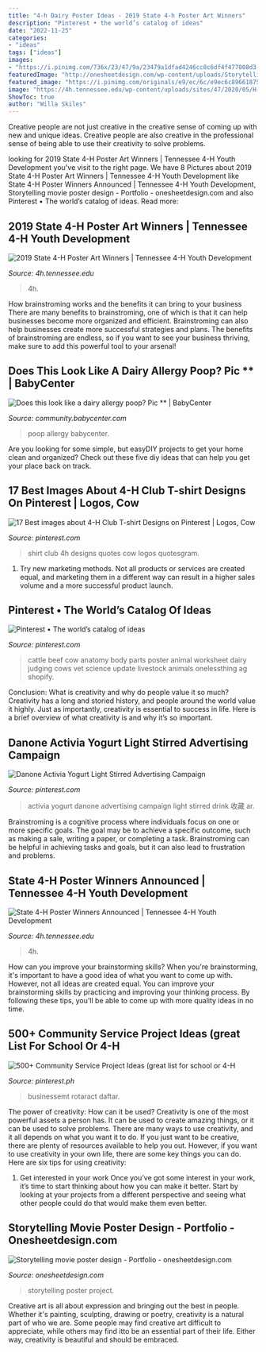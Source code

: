 ```yaml
---
title: "4-h Dairy Poster Ideas - 2019 State 4-h Poster Art Winners"
description: "Pinterest • the world’s catalog of ideas"
date: "2022-11-25"
categories:
- "ideas"
tags: ["ideas"]
images:
- "https://i.pinimg.com/736x/23/47/9a/23479a1dfad4246cc8c6df4f477008d3--cub-scout-service-projects-school-service-projects.jpg"
featuredImage: "http://onesheetdesign.com/wp-content/uploads/Storytelling.jpg"
featured_image: "https://i.pinimg.com/originals/e9/ec/6c/e9ec6c89661875e45534f2c3fca2f114.jpg"
image: "https://4h.tennessee.edu/wp-content/uploads/sites/47/2020/05/H-Tusa-2019-W.jpg"
ShowToc: true
author: "Willa Skiles"
---
```



Creative people are not just creative in the creative sense of coming up with new and unique ideas. Creative people are also creative in the professional sense of being able to use their creativity to solve problems.

	

		
looking for 2019 State 4-H Poster Art Winners | Tennessee 4-H Youth Development you've visit to the right page. We have 8 Pictures about 2019 State 4-H Poster Art Winners | Tennessee 4-H Youth Development like State 4-H Poster Winners Announced | Tennessee 4-H Youth Development, Storytelling movie poster design - Portfolio - onesheetdesign.com and also Pinterest • The world’s catalog of ideas. Read more:
		
    
## 2019 State 4-H Poster Art Winners | Tennessee 4-H Youth Development

<img loading=lazy src="https://4h.tennessee.edu/wp-content/uploads/sites/47/2020/05/H-Tusa-2019-W.jpg" onerror="this.onerror=null;this.src='https://tse1.mm.bing.net/th?id=OIP.1CzRONUbCpVa9xEvcgVy-gHaEx&amp;pid=15.1';" alt="2019 State 4-H Poster Art Winners | Tennessee 4-H Youth Development">

_Source: 4h.tennessee.edu_

>4h. 

	

How brainstroming works and the benefits it can bring to your business
There are many benefits to brainstroming, one of which is that it can help businesses become more organized and efficient. Brainstroming can also help businesses create more successful strategies and plans. The benefits of brainstroming are endless, so if you want to see your business thriving, make sure to add this powerful tool to your arsenal!

    
## Does This Look Like A Dairy Allergy Poop? Pic ** | BabyCenter

<img loading=lazy src="http://imageserve.babycenter.com/28/000/388/2hH8XhwoxEIFpVV028qIxz5HbwuaHC3B_lg.jpg" onerror="this.onerror=null;this.src='https://tse2.mm.bing.net/th?id=OIP.ij9OPJekf5fJvZNGriqKyQAAAA&amp;pid=15.1';" alt="Does this look like a dairy allergy poop? Pic ** | BabyCenter">

_Source: community.babycenter.com_

>poop allergy babycenter. 

	

Are you looking for some simple, but easyDIY projects to get your home clean and organized? Check out these five diy ideas that can help you get your place back on track.

    
## 17 Best Images About 4-H Club T-shirt Designs On Pinterest | Logos, Cow

<img loading=lazy src="https://s-media-cache-ak0.pinimg.com/736x/41/13/61/4113619953067d0f60fe2881ad51e9e6.jpg" onerror="this.onerror=null;this.src='https://tse2.mm.bing.net/th?id=OIP.IK0KRBJ6CDRywqQx7J34HAHaG3&amp;pid=15.1';" alt="17 Best images about 4-H Club T-shirt Designs on Pinterest | Logos, Cow">

_Source: pinterest.com_

>shirt club 4h designs quotes cow logos quotesgram. 

	

1. Try new marketing methods. Not all products or services are created equal, and marketing them in a different way can result in a higher sales volume and a more successful product launch.

    
## Pinterest • The World’s Catalog Of Ideas

<img loading=lazy src="https://s-media-cache-ak0.pinimg.com/736x/35/5d/4a/355d4ae83b454b03ba6eb758dbc5f087.jpg" onerror="this.onerror=null;this.src='https://tse2.mm.bing.net/th?id=OIP.nVg74nCrfJyWWpgNw2XE8wHaEy&amp;pid=15.1';" alt="Pinterest • The world’s catalog of ideas">

_Source: pinterest.com_

>cattle beef cow anatomy body parts poster animal worksheet dairy judging cows vet science update livestock animals onelessthing ag shopify. 

	

Conclusion: What is creativity and why do people value it so much?
Creativity has a long and storied history, and people around the world value it highly. Just as importantly, creativity is essential to success in life. Here is a brief overview of what creativity is and why it’s so important.

    
## Danone Activia Yogurt Light Stirred Advertising Campaign

<img loading=lazy src="https://i.pinimg.com/originals/e9/ec/6c/e9ec6c89661875e45534f2c3fca2f114.jpg" onerror="this.onerror=null;this.src='https://tse4.mm.bing.net/th?id=OIP.DJm6O09TAq_oyMaNfXfmzAHaKd&amp;pid=15.1';" alt="Danone Activia Yogurt Light Stirred Advertising Campaign">

_Source: pinterest.com_

>activia yogurt danone advertising campaign light stirred drink 收藏 ar. 

	

Brainstroming is a cognitive process where individuals focus on one or more specific goals. The goal may be to achieve a specific outcome, such as making a sale, writing a paper, or completing a task. Brainstroming can be helpful in achieving tasks and goals, but it can also lead to frustration and problems.

    
## State 4-H Poster Winners Announced | Tennessee 4-H Youth Development

<img loading=lazy src="https://4h.tennessee.edu/wp-content/uploads/sites/47/2020/03/thompson-1024x657.jpg" onerror="this.onerror=null;this.src='https://tse4.mm.bing.net/th?id=OIP.ctvavTzp1CXYDoqKzWaNWAHaEw&amp;pid=15.1';" alt="State 4-H Poster Winners Announced | Tennessee 4-H Youth Development">

_Source: 4h.tennessee.edu_

>4h. 

	

How can you improve your brainstorming skills?
When you're brainstorming, it's important to have a good idea of what you want to come up with. However, not all ideas are created equal. You can improve your brainstorming skills by practicing and improving your thinking process. By following these tips, you'll be able to come up with more quality ideas in no time.

    
## 500+ Community Service Project Ideas (great List For School Or 4-H

<img loading=lazy src="https://i.pinimg.com/736x/23/47/9a/23479a1dfad4246cc8c6df4f477008d3--cub-scout-service-projects-school-service-projects.jpg" onerror="this.onerror=null;this.src='https://tse1.mm.bing.net/th?id=OIP.AVUO6eeanNf7QZRigt3I8gHaNb&amp;pid=15.1';" alt="500+ Community Service Project Ideas (great list for school or 4-H">

_Source: pinterest.ph_

>businessemt rotaract daftar. 

	

The power of creativity: How can it be used?
Creativity is one of the most powerful assets a person has. It can be used to create amazing things, or it can be used to solve problems. There are many ways to use creativity, and it all depends on what you want it to do. If you just want to be creative, there are plenty of resources available to help you out. However, if you want to use creativity in your own life, there are some key things you can do. Here are six tips for using creativity: 
1. Get interested in your work
Once you’ve got some interest in your work, it’s time to start thinking about how you can make it better. Start by looking at your projects from a different perspective and seeing what other people could do that would make them even better.

    
## Storytelling Movie Poster Design - Portfolio - Onesheetdesign.com

<img loading=lazy src="http://onesheetdesign.com/wp-content/uploads/Storytelling.jpg" onerror="this.onerror=null;this.src='https://tse4.mm.bing.net/th?id=OIP.EyujQx7lM_67HoDCJRxcIwHaLH&amp;pid=15.1';" alt="Storytelling movie poster design - Portfolio - onesheetdesign.com">

_Source: onesheetdesign.com_

>storytelling poster project. 

	

Creative art is all about expression and bringing out the best in people. Whether it's painting, sculpting, drawing or poetry, creativity is a natural part of who we are. Some people may find creative art difficult to appreciate, while others may find itto be an essential part of their life. Either way, creativity is beautiful and should be embraced.

